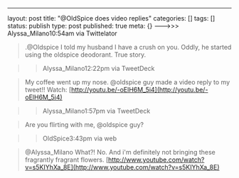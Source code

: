 ---
layout: post
title: "@OldSpice does video replies"
categories: []
tags: []
status: publish
type: post
published: true
meta: {}
--->>> Alyssa_Milano10:54am via Twittelator 

> .@Oldspice I told my husband I have a crush on you. Oddly, he started using the oldspice deodorant. True story. 

>> Alyssa_Milano12:22pm via TweetDeck 

> My coffee went up my nose. @oldspice guy made a video reply to my tweet!! Watch: 
[http://youtu.be/-oElH6M_5i4](http://youtu.be/-oElH6M_5i4) 

>> Alyssa_Milano1:57pm via TweetDeck 

> Are you flirting with me, @oldspice guy? 

>> OldSpice3:43pm via web 

> @Alyssa_Milano What?! No. And i'm definitely not bringing these fragrantly fragrant flowers. 
[http://www.youtube.com/watch?v=s5KIYhXa_8E](http://www.youtube.com/watch?v=s5KIYhXa_8E)
